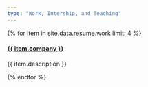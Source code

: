 ```yaml
---
type: "Work, Intership, and Teaching"
---
```



{% for item in site.data.resume.work limit: 4 %}
<h4><a href="{{ item.link }}">{{ item.company }}</a> </h4>
<p>{{ item.description }}</p>
{% endfor %}